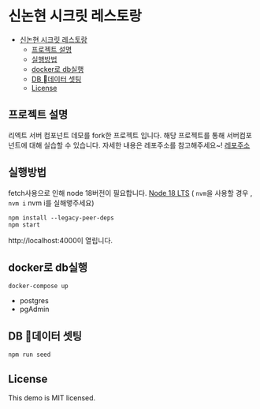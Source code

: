 # 신논현 시크릿 레스토랑

- [신논현 시크릿 레스토랑](#신논현-시크릿-레스토랑)
  - [프로젝트 설명](#프로젝트-설명)
  - [실행방법](#실행방법)
  - [docker로 db실행](#docker로-db실행)
  - [DB 데이터 셋팅](#db-데이터-셋팅)
  - [License](#license)

## 프로젝트 설명

리엑트 서버 컴포넌트 데모를 fork한 프로젝트 입니다.
해당 프로젝트를 통해 서버컴포넌트에 대해 실습할 수 있습니다.
자세한 내용은 레포주소를 참고해주세요~!
[레포주소](https://github.com/reactjs/server-components-demo) 

## 실행방법

fetch사용으로 인해 node 18버전이 필요합니다. [Node 18 LTS](https://nodejs.org/en) 
( `nvm`을 사용할 경우 , `nvm i` nvm i를 실해앻주세요)

  ```
  npm install --legacy-peer-deps
  npm start
  ```

http://localhost:4000이 열립니다.
## docker로 db실행

  ```
  docker-compose up
  ```
  - postgres
  - pgAdmin
## DB 데이터 셋팅

  ```
  npm run seed
  ```

## License
This demo is MIT licensed.
